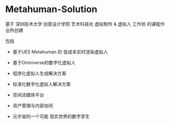 # Metahuman-Solution

基于 深圳技术大学 创意设计学院 艺术科技社 虚拟制作 & 虚拟人 工作坊 的课程作业所创建

包括

- 基于UE5 Metahuman 的 低成本实时渲染虚拟人


- 基于Omniverse的数字化虚拟人

- 程序化虚拟人生成解决方案

- 标准化数字化虚拟人解决方案

- 空间流媒体平台

- 资产管理与内容协同

- 元宇宙的一个可能 现实世界的数字孪生
